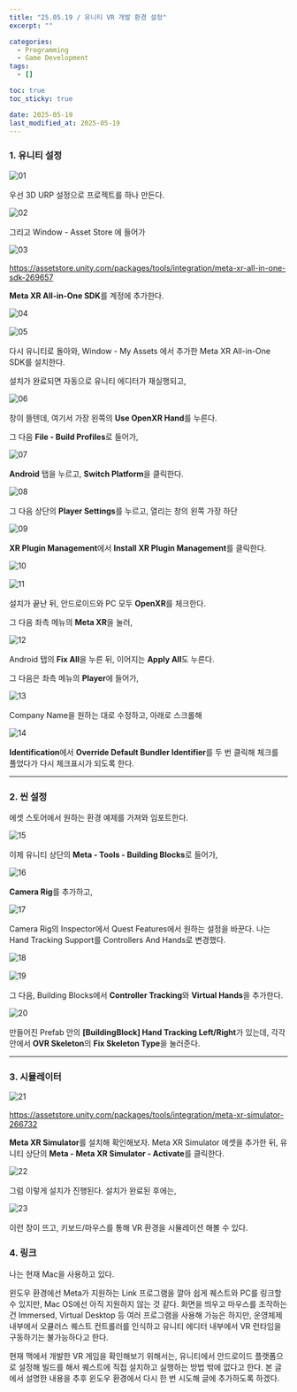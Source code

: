 ```yaml
---
title: "25.05.19 / 유니티 VR 개발 환경 설정"
excerpt: ""

categories:
  - Programming
  - Game Development
tags:
  - []

toc: true
toc_sticky: true

date: 2025-05-19
last_modified_at: 2025-05-19
---
```


### **1\. 유니티 설정**

<div style="display: flex; gap: 1rem; margin-bottom: 1rem;">
  <img src="/assets/img/250519_vr_manual/01.png" alt="01" style="max-width: 100%;" />
</div>

우선 3D URP 설정으로 프로젝트를 하나 만든다.

<div style="display: flex; gap: 1rem; margin-bottom: 1rem;">
  <img src="/assets/img/250519_vr_manual/02.png" alt="02" style="max-width: 100%;" />
</div>

그리고 Window \- Asset Store 에 들어가

<div style="display: flex; gap: 1rem; margin-bottom: 1rem;">
  <img src="/assets/img/250519_vr_manual/03.png" alt="03" style="max-width: 100%;" />
</div>

https://assetstore.unity.com/packages/tools/integration/meta-xr-all-in-one-sdk-269657

**Meta XR All-in-One SDK**를 계정에 추가한다.

<div style="display: flex; gap: 1rem; margin-bottom: 1rem;">
  <img src="/assets/img/250519_vr_manual/04.png" alt="04" style="max-width: 100%;" />
</div>

<div style="display: flex; gap: 1rem; margin-bottom: 1rem;">
  <img src="/assets/img/250519_vr_manual/05.png" alt="05" style="max-width: 100%;" />
</div>

다시 유니티로 돌아와, Window \- My Assets 에서 추가한 Meta XR All-in-One SDK를 설치한다.

설치가 완료되면 자동으로 유니티 에디터가 재실행되고,

<div style="display: flex; gap: 1rem; margin-bottom: 1rem;">
  <img src="/assets/img/250519_vr_manual/06.png" alt="06" style="max-width: 100%;" />
</div>

창이 뜰텐데, 여기서 가장 왼쪽의 **Use OpenXR Hand**를 누른다.

그 다음 **File \- Build Profiles**로 들어가,

<div style="display: flex; gap: 1rem; margin-bottom: 1rem;">
  <img src="/assets/img/250519_vr_manual/07.png" alt="07" style="max-width: 100%;" />
</div>

**Android** 탭을 누르고, **Switch Platform**을 클릭한다.

<div style="display: flex; gap: 1rem; margin-bottom: 1rem;">
  <img src="/assets/img/250519_vr_manual/08.png" alt="08" style="max-width: 100%;" />
</div>

그 다음 상단의 **Player Settings**를 누르고, 열리는 창의 왼쪽 가장 하단 

<div style="display: flex; gap: 1rem; margin-bottom: 1rem;">
  <img src="/assets/img/250519_vr_manual/09.png" alt="09" style="max-width: 100%;" />
</div>

**XR Plugin Management**에서 **Install XR Plugin Management**를 클릭한다.

<div style="display: flex; gap: 1rem; margin-bottom: 1rem;">
  <img src="/assets/img/250519_vr_manual/10.png" alt="10" style="max-width: 100%;" />
</div>

<div style="display: flex; gap: 1rem; margin-bottom: 1rem;">
  <img src="/assets/img/250519_vr_manual/11.png" alt="11" style="max-width: 100%;" />
</div>

설치가 끝난 뒤, 안드로이드와 PC 모두 **OpenXR**를 체크한다.

그 다음 좌측 메뉴의 **Meta XR**을 눌러,

<div style="display: flex; gap: 1rem; margin-bottom: 1rem;">
  <img src="/assets/img/250519_vr_manual/12.png" alt="12" style="max-width: 100%;" />
</div>

Android 탭의 **Fix All**을 누른 뒤, 이어지는 **Apply All**도 누른다.

그 다음은 좌측 메뉴의 **Player**에 들어가,

<div style="display: flex; gap: 1rem; margin-bottom: 1rem;">
  <img src="/assets/img/250519_vr_manual/13.png" alt="13" style="max-width: 100%;" />
</div>

Company Name을 원하는 대로 수정하고, 아래로 스크롤해

<div style="display: flex; gap: 1rem; margin-bottom: 1rem;">
  <img src="/assets/img/250519_vr_manual/14.png" alt="14" style="max-width: 100%;" />
</div>

**Identification**에서 **Override Default Bundler Identifier**를 두 번 클릭해 체크를 풀었다가 다시 체크표시가 되도록 한다.

---

### **2\. 씬 설정**

에셋 스토어에서 원하는 환경 예제를 가져와 임포트한다.

<div style="display: flex; gap: 1rem; margin-bottom: 1rem;">
  <img src="/assets/img/250519_vr_manual/15.png" alt="15" style="max-width: 100%;" />
</div>

이제 유니티 상단의 **Meta \- Tools \- Building Blocks**로 들어가,

<div style="display: flex; gap: 1rem; margin-bottom: 1rem;">
  <img src="/assets/img/250519_vr_manual/16.png" alt="16" style="max-width: 100%;" />
</div>

**Camera Rig**를 추가하고,

<div style="display: flex; gap: 1rem; margin-bottom: 1rem;">
  <img src="/assets/img/250519_vr_manual/17.png" alt="17" style="max-width: 100%;" />
</div>

Camera Rig의 Inspector에서 Quest Features에서 원하는 설정을 바꾼다. 나는 Hand Tracking Support를 Controllers And Hands로 변경했다.

<div style="display: flex; gap: 1rem; margin-bottom: 1rem;">
  <img src="/assets/img/250519_vr_manual/18.png" alt="18" style="max-width: 100%;" />
</div>

<div style="display: flex; gap: 1rem; margin-bottom: 1rem;">
  <img src="/assets/img/250519_vr_manual/19.png" alt="19" style="max-width: 100%;" />
</div>

그 다음, Building Blocks에서 **Controller Tracking**와 **Virtual Hands**을 추가한다.

<div style="display: flex; gap: 1rem; margin-bottom: 1rem;">
  <img src="/assets/img/250519_vr_manual/20.png" alt="20" style="max-width: 100%;" />
</div>

만들어진 Prefab 안의 **\[BuildingBlock\] Hand Tracking Left/Right**가 있는데, 각각 안에서 **OVR Skeleton**의 **Fix Skeleton Type**을 눌러준다.

---

### **3\. 시뮬레이터**

<div style="display: flex; gap: 1rem; margin-bottom: 1rem;">
  <img src="/assets/img/250519_vr_manual/21.png" alt="21" style="max-width: 100%;" />
</div>

https://assetstore.unity.com/packages/tools/integration/meta-xr-simulator-266732

**Meta XR Simulator**를 설치해 확인해보자. Meta XR Simulator 에셋을 추가한 뒤, 유니티 상단의 **Meta - Meta XR Simulator - Activate**를 클릭한다.

<div style="display: flex; gap: 1rem; margin-bottom: 1rem;">
  <img src="/assets/img/250519_vr_manual/22.png" alt="22" style="max-width: 100%;" />
</div>

그럼 이렇게 설치가 진행된다. 설치가 완료된 후에는,

<div style="display: flex; gap: 1rem; margin-bottom: 1rem;">
  <img src="/assets/img/250519_vr_manual/23.png" alt="23" style="max-width: 100%;" />
</div>

이런 창이 뜨고, 키보드/마우스를 통해 VR 환경을 시뮬레이션 해볼 수 있다.

### **4\. 링크**

나는 현재 Mac을 사용하고 있다.

윈도우 환경에선 Meta가 지원하는 Link 프로그램을 깔아 쉽게 퀘스트와 PC를 링크할 수 있지만, Mac OS에선 아직 지원하지 않는 것 같다. 화면을 띄우고 마우스를 조작하는건 Immersed, Virtual Desktop 등 여러 프로그램을 사용해 가능은 하지만, 운영체제 내부에서 오큘러스 퀘스트 컨트롤러를 인식하고 유니티 에디터 내부에서 VR 런타임을 구동하기는 불가능하다고 한다.

현재 맥에서 개발한 VR 게임을 확인해보기 위해서는, 유니티에서 안드로이드 플랫폼으로 설정해 빌드를 해서 퀘스트에 직접 설치하고 실행하는 방법 밖에 없다고 한다. 본 글에서 설명한 내용을 추후 윈도우 환경에서 다시 한 번 시도해 글에 추가하도록 하겠다.








